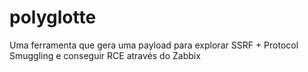 # polyglotte
Uma ferramenta que gera uma payload para explorar SSRF + Protocol Smuggling e conseguir RCE através do Zabbix
